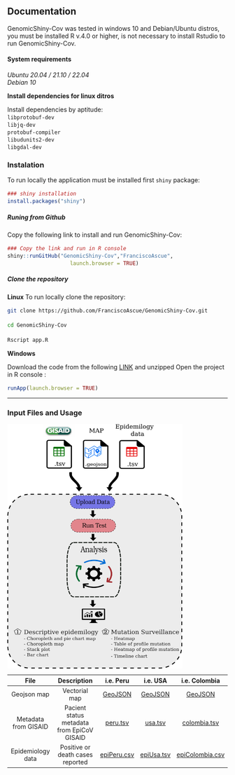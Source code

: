 ## Documentation

GenomicShiny-Cov was tested in windows 10 and Debian/Ubuntu distros, you must be installed R v.4.0 or higher, is not necessary to install Rstudio to run GenomicShiny-Cov. 

#### System requirements 

*Ubuntu 20.04 / 21.10 / 22.04*  
*Debian 10*  

**Install dependencies for linux ditros**

Install dependencies by aptitude:  
`libprotobuf-dev`  
`libjq-dev`  
`protobuf-compiler`  
`libudunits2-dev`  
`libgdal-dev`  


### Instalation 

To run locally the application must be installed first `shiny` package:
```r 
### shiny installation 
install.packages("shiny")
```

##### Runing from Github
Copy the following link to install and run GenomicShiny-Cov:

```r 
### Copy the link and run in R console  
shiny::runGitHub("GenomicShiny-Cov","FranciscoAscue", 
                    launch.browser = TRUE)
```

##### Clone the repository 

**Linux**
To run locally clone the repository:

```bash
git clone https://github.com/FranciscoAscue/GenomicShiny-Cov.git

cd GenomicShiny-Cov

Rscript app.R
```

**Windows** 

Download the code from the following [LINK](https://github.com/FranciscoAscue/GenomicShiny-Cov/archive/refs/heads/master.zip) and unzipped Open the project in R console : 

```r
runApp(launch.browser = TRUE) 
```
________________________________________________________________________________________________________
### Input Files and Usage

<img align="center" width="400" src="img/wf.png">

| File  |  Description  |  i.e. Peru | i.e. USA | i.e. Colombia |
|:----------:|:-------------:|:-----------:|:-----------:|:-----------:|
|Geojson map | Vectorial map | [GeoJSON](https://github.com/FranciscoAscue/GenomicShiny-examples/blob/master/peru_departamental.geojson) | [GeoJSON](https://github.com/FranciscoAscue/GenomicShiny-examples/blob/master/usa_states.geojson) | [GeoJSON](https://github.com/FranciscoAscue/GenomicShiny-examples/blob/master/colombia_dep.geojson) |
|Metadata from GISAID | Pacient status metadata from EpiCoV GISAID |  [peru.tsv](https://github.com/FranciscoAscue/GenomicShiny-examples/blob/master/peru.tsv)| [usa.tsv](https://github.com/FranciscoAscue/geojson-examples/blob/master/peru_departamental.geojson) | [colombia.tsv](https://github.com/FranciscoAscue/GenomicShiny-examples/blob/master/colombia.tsv) |
|Epidemiology data| Positive or death cases reported | [epiPeru.csv](https://github.com/FranciscoAscue/GenomicShiny-examples/blob/master/epiPeru.csv) | [epiUsa.tsv](https://raw.githubusercontent.com/nytimes/covid-19-data/master/us-states.csv) | [epiColombia.csv]([https://www.datos.gov.co/](https://github.com/FranciscoAscue/GenomicShiny-examples/blob/master/epiColombia.csv)) |

